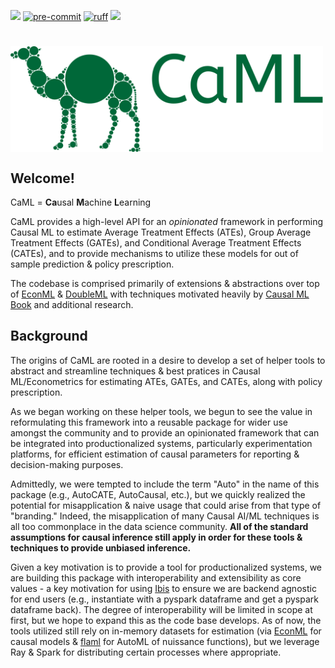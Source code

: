![](https://img.shields.io/badge/version-0.0.0.dev3-purple)
[![pre-commit](https://img.shields.io/badge/pre--commit-enabled-brightgreen?logo=pre-commit&logoColor=white)](https://github.com/pre-commit/pre-commit)
[![ruff](https://img.shields.io/endpoint?url=https://raw.githubusercontent.com/astral-sh/ruff/main/assets/badge/v2.json)](https://github.com/astral-sh/ruff)
![](https://img.shields.io/badge/Lifecycle-Experimental-blue?style=flat)

<h1>
<img src="docs/assets/main_logo.svg" align="center" alt="CaML Logo" height="auto" width=500px/>
</h1>

## Welcome!

CaML = **Ca**usal **M**achine **L**earning

CaML provides a high-level API for an *opinionated* framework in performing Causal ML to estimate Average Treatment Effects (ATEs), Group Average Treatment Effects (GATEs), and Conditional Average Treatment Effects (CATEs), and to provide mechanisms to utilize these models for out of sample prediction & policy prescription. 

The codebase is comprised primarily of extensions & abstractions over top of [EconML](https://github.com/py-why/EconML) & [DoubleML](https://docs.doubleml.org/stable/api/generated/doubleml.datasets.make_confounded_irm_data.html#doubleml.datasets.make_confounded_irm_data) with techniques motivated heavily by [Causal ML Book](https://causalml-book.org/) and additional research. 

## Background
The origins of CaML are rooted in a desire to develop a set of helper tools to abstract and streamline techniques & best pratices in Causal ML/Econometrics for estimating ATEs, GATEs, and CATEs, along with policy prescription.   

As we began working on these helper tools, we begun to see the value in reformulating this framework into a reusable package for wider use amongst the community and to provide an opinionated framework that can be integrated into productionalized systems, particularly experimentation platforms, for efficient estimation of causal parameters for reporting & decision-making purposes.

Admittedly, we were tempted to include the term "Auto" in the name of this package (e.g., AutoCATE, AutoCausal, etc.), but we quickly realized the potential for misapplication & naive usage that could arise from that type of "branding." Indeed, the misapplication of many Causal AI/ML techniques is all too commonplace in the data science community. **All of the standard assumptions for causal inference still apply in order for these tools & techniques to provide unbiased inference.**

Given a key motivation is to provide a tool for productionalized systems, we are building this package with interoperability and extensibility as core values - a key motivation for using [Ibis](https://ibis-project.org/) to ensure we are backend agnostic for end users (e.g., instantiate with a pyspark dataframe and get a pyspark dataframe back). The degree of interoperability will be limited in scope at first, but we hope to expand this as the code base develops. As of now, the tools utilized still rely on in-memory datasets for estimation (via [EconML](https://github.com/py-why/EconML) for causal models & [flaml](https://microsoft.github.io/FLAML/) for AutoML of nuissance functions), but we leverage Ray & Spark for distributing certain processes where appropriate.  


